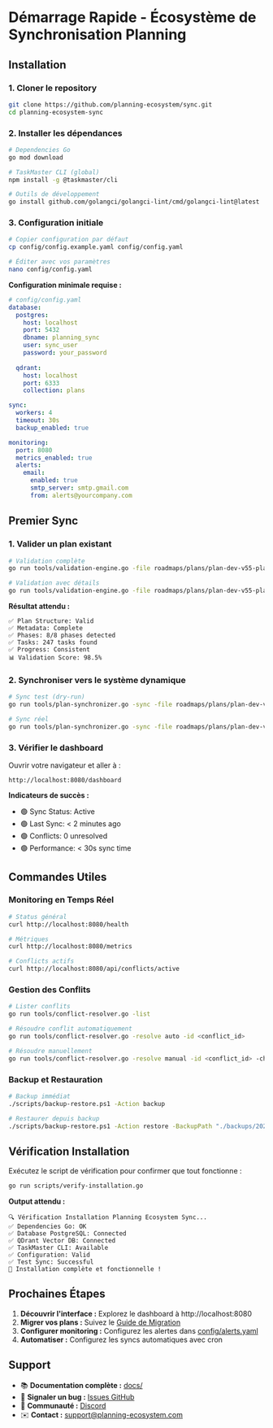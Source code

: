 # Démarrage Rapide - Écosystème de Synchronisation Planning

## Installation

### 1. Cloner le repository
```bash
git clone https://github.com/planning-ecosystem/sync.git
cd planning-ecosystem-sync
```

### 2. Installer les dépendances
```bash
# Dependencies Go
go mod download

# TaskMaster CLI (global)
npm install -g @taskmaster/cli

# Outils de développement
go install github.com/golangci/golangci-lint/cmd/golangci-lint@latest
```

### 3. Configuration initiale
```bash
# Copier configuration par défaut
cp config/config.example.yaml config/config.yaml

# Éditer avec vos paramètres
nano config/config.yaml
```

**Configuration minimale requise :**
```yaml
# config/config.yaml
database:
  postgres:
    host: localhost
    port: 5432
    dbname: planning_sync
    user: sync_user
    password: your_password
  
  qdrant:
    host: localhost
    port: 6333
    collection: plans

sync:
  workers: 4
  timeout: 30s
  backup_enabled: true

monitoring:
  port: 8080
  metrics_enabled: true
  alerts:
    email:
      enabled: true
      smtp_server: smtp.gmail.com
      from: alerts@yourcompany.com
```

## Premier Sync

### 1. Valider un plan existant
```bash
# Validation complète
go run tools/validation-engine.go -file roadmaps/plans/plan-dev-v55-planning-ecosystem-sync.md

# Validation avec détails
go run tools/validation-engine.go -file roadmaps/plans/plan-dev-v55-planning-ecosystem-sync.md -verbose
```

**Résultat attendu :**
```
✅ Plan Structure: Valid
✅ Metadata: Complete
✅ Phases: 8/8 phases detected
✅ Tasks: 247 tasks found
✅ Progress: Consistent
📊 Validation Score: 98.5%
```

### 2. Synchroniser vers le système dynamique
```bash
# Sync test (dry-run)
go run tools/plan-synchronizer.go -sync -file roadmaps/plans/plan-dev-v55-planning-ecosystem-sync.md -dry-run

# Sync réel
go run tools/plan-synchronizer.go -sync -file roadmaps/plans/plan-dev-v55-planning-ecosystem-sync.md
```

### 3. Vérifier le dashboard
Ouvrir votre navigateur et aller à :
```
http://localhost:8080/dashboard
```

**Indicateurs de succès :**
- 🟢 Sync Status: Active
- 🟢 Last Sync: < 2 minutes ago
- 🟢 Conflicts: 0 unresolved
- 🟢 Performance: < 30s sync time

## Commandes Utiles

### Monitoring en Temps Réel
```bash
# Status général
curl http://localhost:8080/health

# Métriques
curl http://localhost:8080/metrics

# Conflicts actifs
curl http://localhost:8080/api/conflicts/active
```

### Gestion des Conflits
```bash
# Lister conflits
go run tools/conflict-resolver.go -list

# Résoudre conflit automatiquement
go run tools/conflict-resolver.go -resolve auto -id <conflict_id>

# Résoudre manuellement
go run tools/conflict-resolver.go -resolve manual -id <conflict_id> -choice source
```

### Backup et Restauration
```bash
# Backup immédiat
./scripts/backup-restore.ps1 -Action backup

# Restaurer depuis backup
./scripts/backup-restore.ps1 -Action restore -BackupPath "./backups/20250612_143022"
```

## Vérification Installation

Exécutez le script de vérification pour confirmer que tout fonctionne :

```bash
go run scripts/verify-installation.go
```

**Output attendu :**
```
🔍 Vérification Installation Planning Ecosystem Sync...
✅ Dependencies Go: OK
✅ Database PostgreSQL: Connected
✅ QDrant Vector DB: Connected  
✅ TaskMaster CLI: Available
✅ Configuration: Valid
✅ Test Sync: Successful
🎉 Installation complète et fonctionnelle !
```

## Prochaines Étapes

1. **Découvrir l'interface :** Explorez le dashboard à http://localhost:8080
2. **Migrer vos plans :** Suivez le [Guide de Migration](migration-guide.md)
3. **Configurer monitoring :** Configurez les alertes dans [config/alerts.yaml](../config/alerts.yaml)
4. **Automatiser :** Configurez les syncs automatiques avec cron

## Support

- 📚 **Documentation complète :** [docs/](../docs/)
- 🐛 **Signaler un bug :** [Issues GitHub](https://github.com/planning-ecosystem/sync/issues)
- 💬 **Communauté :** [Discord](https://discord.gg/planning-sync)
- ✉️ **Contact :** support@planning-ecosystem.com
